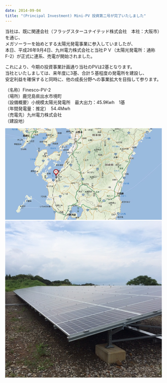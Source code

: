 ```yaml
---
date: 2014-09-04
title: "(Principal Investment) Mini-PV 投資第二号が完了いたしました"
---
```



当社は、既に関連会社（フラッグスターユナイテッド株式会社　本社：大阪市）を通じ、  
メガソーラーを始めとする太陽光発電事業に参入していましたが、  
本日、平成26年9月4日、九州電力株式会社と当社ＰＶ（太陽光発電所：通称　F-2）が正式に連系、売電が開始されました。

これにより、今期の投資事業計画通り当社のPVは2基となります。  
当社といたしましては、来年度に3基、合計５基程度の発電所を建設し、  
​安定利益を確保すると同時に、他の成長分野への事業拡大を目指して参ります。

（名称）Finesco-PV-2  
（場所）鹿児島県出水市境町  
（設備概要）小規模太陽光発電所　最大出力：45.9Kwh　1基  
（年間発電量：推定）　54.4Mwh  
（売電先）九州電力株式会社  
（建設地）

![](/images/uploads/info20140904pv2_orig.jpg)
![](/images/uploads/info20140904pv2photo_orig.jpg)
